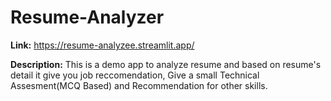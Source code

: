 # Resume-Analyzer
**Link:** https://resume-analyzee.streamlit.app/ 


**Description:** This is a demo app to analyze resume and based on resume's detail it give you job reccomendation, Give a small Technical Assesment(MCQ Based) and Recommendation for other skills.
